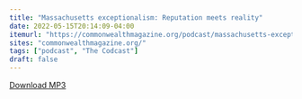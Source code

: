 ```yaml
---
title: "Massachusetts exceptionalism: Reputation meets reality"
date: 2022-05-15T20:14:09-04:00
itemurl: "https://commonwealthmagazine.org/podcast/massachusetts-exceptionalism-reputation-meets-reality/"
sites: "commonwealthmagazine.org/"
tags: ["podcast", "The Codcast"]
draft: false
---
```


[Download MP3](https://feeds.soundcloud.com/stream/1263524503-massinc-the-codcast-582022.mp3)

